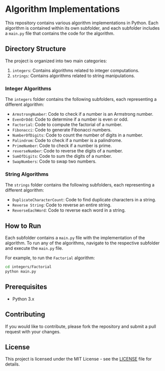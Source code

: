 # Algorithm Implementations

This repository contains various algorithm implementations in Python. Each algorithm is contained within its own subfolder, and each subfolder includes a `main.py` file that contains the code for the algorithm.

## Directory Structure

The project is organized into two main categories:
1. `integers`: Contains algorithms related to integer computations.
2. `strings`: Contains algorithms related to string manipulations.

### Integer Algorithms

The `integers` folder contains the following subfolders, each representing a different algorithm:

- `ArmstrongNumber`: Code to check if a number is an Armstrong number.
- `EvenOrOdd`: Code to determine if a number is even or odd.
- `Factorial`: Code to compute the factorial of a number.
- `Fibonacci`: Code to generate Fibonacci numbers.
- `NumberOfDigits`: Code to count the number of digits in a number.
- `Palindrom`: Code to check if a number is a palindrome.
- `PrimeNumber`: Code to check if a number is prime.
- `reverseNumber`: Code to reverse the digits of a number.
- `SumOfDigits`: Code to sum the digits of a number.
- `SwapNumbers`: Code to swap two numbers.

### String Algorithms

The `strings` folder contains the following subfolders, each representing a different algorithm:

- `DuplicateCharacterCount`: Code to find duplicate characters in a string.
- `Reverse String`: Code to reverse an entire string.
- `ReverseEachWord`: Code to reverse each word in a string.

## How to Run

Each subfolder contains a `main.py` file with the implementation of the algorithm. To run any of the algorithms, navigate to the respective subfolder and execute the `main.py` file.

For example, to run the `Factorial` algorithm:

```sh
cd integers/Factorial
python main.py
```

## Prerequisites

- Python 3.x

## Contributing

If you would like to contribute, please fork the repository and submit a pull request with your changes.

## License

This project is licensed under the MIT License - see the [LICENSE](LICENSE) file for details.
